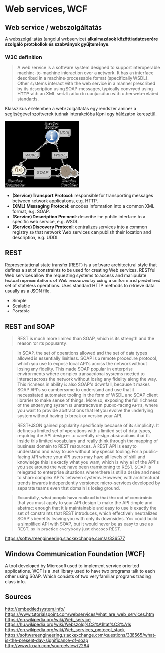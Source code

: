 # Web services, WCF

## Web service / webszolgáltatás

A webszolgáltatás (angolul webservice) **alkalmazások közötti adatcserére szolgáló protokollok és szabványok gyűjteménye**.

### W3C definition

> A web service is a software system designed to support interoperable machine-to-machine interaction over a network. It has an interface described in a machine-processable format (specifically WSDL). Other systems interact with the web service in a manner prescribed by its description using SOAP-messages, typically conveyed using HTTP with an XML serialization in conjunction with other web-related standards.

Klasszikus értelemben a webszolgáltatás egy rendszer aminek a segítségével szoftverek tudnak interakcióba lépni egy hálózaton keresztül.

![](Interfacetech/webservice-classic.png)

* **(Service) Transport Protocol**: responsible for transporting messages between network applications, e.g. HTTP.
* **(XML) Messaging Protocol**: encodes information into a common XML format, e.g. SOAP.
* **(Service) Description Protocol**: describe the public interface to a specific web service, e.g. WSDL.
* **(Service) Discovery Protocol**: centralizes services into a common registry so that network Web services can publish their location and description, e.g. UDDI.

## REST

Representational state transfer (REST) is a software architectural style that defines a set of constraints to be used for creating Web services. RESTful Web services allow the requesting systems to access and manipulate textual representations of Web resources by using a uniform and predefined set of stateless operations. Uses standard HTTP methods to retrieve data usually as a JSON file.

* Simple
* Scalable
* Portable

## REST and SOAP

> REST is much more limited than SOAP, which is its strength and the reason for its popularity.

> In SOAP, the set of operations allowed and the set of data types allowed is essentially limitless. SOAP is a remote procedure protocol, which you use to expose local API's across the network without losing any fidelity. This made SOAP popular in enterprise environments where complex transactional systems needed to interact across the network without losing any fidelity along the way. This richness in ability is also SOAP's downfall, because it makes SOAP API's so cumbersome to understand and use that it necessitated automated tooling in the form of WSDL and SOAP client libraries to make sense of things. More so, exposing the full richness of the underlying system is unattractive in public-facing API's, where you want to provide abstractions that let you evolve the underlying system without having to break or version your API.

> REST+JSON gained popularity specifically because of its simplicity. It defines a limited set of operations with a limited set of data types, requiring the API designer to carefully design abstractions that fit inside this limited vocabulary and really think through the mapping of business domain to REST resources. A REST API is easy to understand and easy to use without any special tooling. For a public-facing API where your API users may have all levels of skill and knowledge this is exactly what you want, which is why all of the API's you see around the web have been transitioning to REST. SOAP is relegated to enterprise situations where there is still a desire and need to share complex API's between systems. However, with architectural trends towards independently versioned micro-services developed by separate teams even that domain is losing ground.

> Essentially, what people have realized is that the set of constraints that you must apply to your API design to make the API simple and abstract enough that it is maintainable and easy to use is exactly the set of constraints that REST introduces, which effectively neutralizes SOAP's benefits leaving you with only its downsides. You could build a simplified API with SOAP, but it would never be as easy to use as REST, so in practice everybody just chooses REST.

https://softwareengineering.stackexchange.com/a/336577

## Windows Communication Foundation (WCF)

A tool developed by Microsoft used to implement service oriented applications. WCF is a .net library used to have two programs talk to each other using SOAP. Which consists of two very familiar programs trading class info.

## Sources

http://embeddedsystem.info/
https://www.tutorialspoint.com/webservices/what_are_web_services.htm
https://en.wikipedia.org/wiki/Web_service
https://hu.wikipedia.org/wiki/Webszolg%C3%A1ltat%C3%A1s
https://en.wikipedia.org/wiki/Web_services_protocol_stack
https://softwareengineering.stackexchange.com/questions/336565/what-is-the-present-day-significance-of-soap
http://www.looah.com/source/view/2284